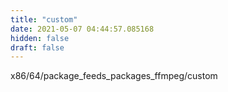 ```yaml
---
title: "custom"
date: 2021-05-07 04:44:57.085168
hidden: false
draft: false
---
```


x86/64/package_feeds_packages_ffmpeg/custom

